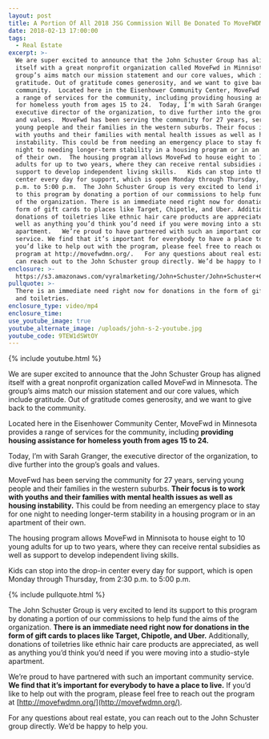 ```yaml
---
layout: post
title: A Portion Of All 2018 JSG Commission Will Be Donated To MoveFWDMN
date: 2018-02-13 17:00:00
tags:
  - Real Estate
excerpt: >-
  We are super excited to announce that the John Schuster Group has aligned
  itself with a great nonprofit organization called MoveFwd in Minnisota. The
  group’s aims match our mission statement and our core values, which include
  gratitude. Out of gratitude comes generosity, and we want to give back to the
  community.  Located here in the Eisenhower Community Center, MoveFwd provides
  a range of services for the community, including providing housing assistance
  for homeless youth from ages 15 to 24.  Today, I’m with Sarah Granger, the
  executive director of the organization, to dive further into the group’s goals
  and values.  MoveFwd has been serving the community for 27 years, serving
  young people and their families in the western suburbs. Their focus is to work
  with youths and their families with mental health issues as well as housing
  instability. This could be from needing an emergency place to stay for one
  night to needing longer-term stability in a housing program or in an apartment
  of their own.  The housing program allows MoveFwd to house eight to 10 young
  adults for up to two years, where they can receive rental subsidies as well as
  support to develop independent living skills.   Kids can stop into the drop-in
  center every day for support, which is open Monday through Thursday, from 2:30
  p.m. to 5:00 p.m.  The John Schuster Group is very excited to lend its support
  to this program by donating a portion of our commissions to help fund the aims
  of the organization. There is an immediate need right now for donations in the
  form of gift cards to places like Target, Chipotle, and Uber. Additionally,
  donations of toiletries like ethnic hair care products are appreciated, as
  well as anything you’d think you’d need if you were moving into a studio-style
  apartment.   We’re proud to have partnered with such an important community
  service. We find that it’s important for everybody to have a place to live. If
  you’d like to help out with the program, please feel free to reach out the
  program at http://movefwdmn.org/.   For any questions about real estate, you
  can reach out to the John Schuster group directly. We’d be happy to help you.
enclosure: >-
  https://s3.amazonaws.com/vyralmarketing/John+Schuster/John+Schuster+Group-+Move+Forward.mp4
pullquote: >-
  There is an immediate need right now for donations in the form of gift cards
  and toiletries.
enclosure_type: video/mp4
enclosure_time:
use_youtube_image: true
youtube_alternate_image: /uploads/john-s-2-youtube.jpg
youtube_code: 9TEW1dSWtOY
---
```


{% include youtube.html %}

We are super excited to announce that the John Schuster Group has aligned itself with a great nonprofit organization called MoveFwd in Minnesota. The group’s aims match our mission statement and our core values, which include gratitude. Out of gratitude comes generosity, and we want to give back to the community.&nbsp;

Located here in the Eisenhower Community Center, MoveFwd in Minnesota provides a range of services for the community, including **providing housing assistance for homeless youth from ages 15 to 24.**

Today, I’m with Sarah Granger, the executive director of the organization, to dive further into the group’s goals and values.

MoveFwd has been serving the community for 27 years, serving young people and their families in the western suburbs. **Their focus is to work with youths and their families with mental health issues as well as housing instability.** This could be from needing an emergency place to stay for one night to needing longer-term stability in a housing program or in an apartment of their own.

The housing program allows MoveFwd in Minnisota to house eight to 10 young adults for up to two years, where they can receive rental subsidies as well as support to develop independent living skills.

Kids can stop into the drop-in center every day for support, which is open Monday through Thursday, from 2:30 p.m. to 5:00 p.m.&nbsp;

{% include pullquote.html %}

The John Schuster Group is very excited to lend its support to this program by donating a portion of our commissions to help fund the aims of the organization. **There is an immediate need right now for donations in the form of gift cards to places like Target, Chipotle, and Uber.** Additionally, donations of toiletries like ethnic hair care products are appreciated, as well as anything you’d think you’d need if you were moving into a studio-style apartment.

We’re proud to have partnered with such an important community service. **We find that it’s important for everybody to have a place to live.** If you’d like to help out with the program, please feel free to reach out the program at [http://movefwdmn.org/](http://movefwdmn.org/).

For any questions about real estate, you can reach out to the John Schuster group directly. We’d be happy to help you.